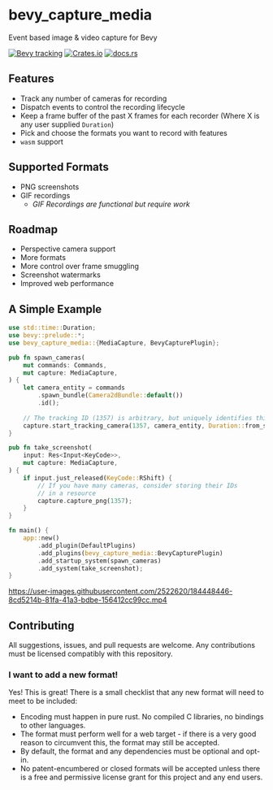 # bevy_capture_media
Event based image &amp; video capture for Bevy

[![Bevy tracking](https://img.shields.io/badge/Bevy%20tracking-released%20version-lightblue?style=for-the-badge)](https://github.com/bevyengine/bevy/blob/main/docs/plugins_guidelines.md#main-branch-tracking)
[![Crates.io](https://img.shields.io/crates/v/bevy_capture_media?style=for-the-badge)](https://crates.io/crates/bevy_capture_media)
[![docs.rs](https://img.shields.io/docsrs/bevy_capture_media?style=for-the-badge)](https://docs.rs/bevy_capture_media)

## Features
- Track any number of cameras for recording
- Dispatch events to control the recording lifecycle
- Keep a frame buffer of the past X frames for each recorder (Where X is any user supplied `Duration`)
- Pick and choose the formats you want to record with features
- `wasm` support

## Supported Formats
- PNG screenshots
- GIF recordings
    - _GIF Recordings are functional but require work_

## Roadmap
- Perspective camera support
- More formats
- More control over frame smuggling
- Screenshot watermarks
- Improved web performance

## A Simple Example

```rust
use std::time::Duration;
use bevy::prelude::*;
use bevy_capture_media::{MediaCapture, BevyCapturePlugin};

pub fn spawn_cameras(
    mut commands: Commands,
    mut capture: MediaCapture,
) {
    let camera_entity = commands
        .spawn_bundle(Camera2dBundle::default())
        .id();
        
    // The tracking ID (1357) is arbitrary, but uniquely identifies this tracker
    capture.start_tracking_camera(1357, camera_entity, Duration::from_secs(5));
}

pub fn take_screenshot(
    input: Res<Input<KeyCode>>,
    mut capture: MediaCapture,
) {
    if input.just_released(KeyCode::RShift) {
        // If you have many cameras, consider storing their IDs
        // in a resource
        capture.capture_png(1357);
    }
}

fn main() {
    app::new()
        .add_plugin(DefaultPlugins)
        .add_plugins(bevy_capture_media::BevyCapturePlugin)
        .add_startup_system(spawn_cameras)
        .add_system(take_screenshot);
}
```

https://user-images.githubusercontent.com/2522620/184448446-8cd5214b-81fa-41a3-bdbe-156412cc99cc.mp4

## Contributing

All suggestions, issues, and pull requests are welcome. Any contributions must
be licensed compatibly with this repository.

### I want to add a new format!

Yes! This is great! There is a small checklist that any new format will need to meet to be included:

- Encoding must happen in pure rust. No compiled C libraries, no bindings to other languages.
- The format must perform well for a web target - if there is a very good reason to circumvent this, the format may still be accepted.
- By default, the format and any dependencies must be optional and opt-in. 
- No patent-encumbered or closed formats will be accepted unless there is a free and permissive license grant for this project and any end users.
